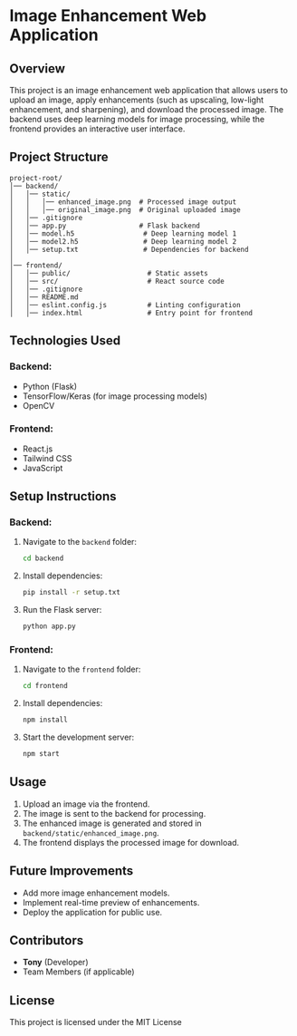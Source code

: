 # Image Enhancement Web Application

## Overview

This project is an image enhancement web application that allows users to upload an image, apply enhancements (such as upscaling, low-light enhancement, and sharpening), and download the processed image. The backend uses deep learning models for image processing, while the frontend provides an interactive user interface.

## Project Structure

```
project-root/
│── backend/
│   │── static/
│   │   │── enhanced_image.png  # Processed image output
│   │   │── original_image.png  # Original uploaded image
│   │── .gitignore
│   │── app.py                  # Flask backend
│   │── model.h5                 # Deep learning model 1
│   │── model2.h5                # Deep learning model 2
│   │── setup.txt                # Dependencies for backend
│
│── frontend/
│   │── public/                   # Static assets
│   │── src/                      # React source code
│   │── .gitignore
│   │── README.md
│   │── eslint.config.js          # Linting configuration
│   │── index.html                # Entry point for frontend
```

## Technologies Used

### Backend:

- Python (Flask)
- TensorFlow/Keras (for image processing models)
- OpenCV

### Frontend:

- React.js
- Tailwind CSS
- JavaScript

## Setup Instructions

### Backend:

1. Navigate to the `backend` folder:
   ```sh
   cd backend
   ```
2. Install dependencies:
   ```sh
   pip install -r setup.txt
   ```
3. Run the Flask server:
   ```sh
   python app.py
   ```

### Frontend:

1. Navigate to the `frontend` folder:
   ```sh
   cd frontend
   ```
2. Install dependencies:
   ```sh
   npm install
   ```
3. Start the development server:
   ```sh
   npm start
   ```

## Usage

1. Upload an image via the frontend.
2. The image is sent to the backend for processing.
3. The enhanced image is generated and stored in `backend/static/enhanced_image.png`.
4. The frontend displays the processed image for download.

## Future Improvements

- Add more image enhancement models.
- Implement real-time preview of enhancements.
- Deploy the application for public use.

## Contributors

- **Tony** (Developer)
- Team Members (if applicable)

## License

This project is licensed under the MIT License
